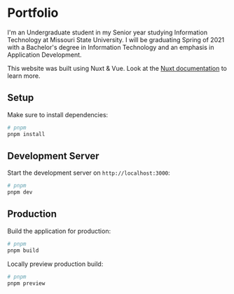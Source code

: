 # Portfolio

I'm an Undergraduate student in my Senior year studying Information Technology at Missouri State University. I will be graduating Spring of 2021 with a Bachelor's degree in Information Technology and an emphasis in Application Development.

This website was built using Nuxt & Vue.
Look at the [Nuxt documentation](https://nuxt.com/docs/getting-started/introduction) to learn more.

## Setup

Make sure to install dependencies:

```bash
# pnpm
pnpm install
```

## Development Server

Start the development server on `http://localhost:3000`:

```bash
# pnpm
pnpm dev
```

## Production

Build the application for production:

```bash
# pnpm
pnpm build
```

Locally preview production build:

```bash
# pnpm
pnpm preview

```

